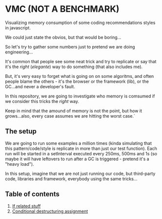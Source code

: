 # VMC (NOT A BENCHMARK)

Visualizing memory consumption of some coding
recommendations styles in javascript.

We could just state the obvios, but that would be boring...

So let's try to gather some numbers just to pretend we
are doing engineering...

It's common that people see some neat trick
and try to replicate or say that it's the *right*
(*elegante*) way to do something (that also includes me).

But, it's very easy to forget what is going on
on some algoritms, and often people blame
the others - it's the browser or the framework (lib),
or the GC...and never a developer's fault.

In this repository, we are going to investigate
who memory is comsumed if we consider this tricks the
*right* way.

Keep in mind that the amound of memory is not the point,
but how it grows...also, every case assumes we are hitting
the worst case.`

## The setup

We are going to run some examples a million times
(kinda simulating that this pattern/code/style is replicate
in more than just our test function). Each run will be started
in a setInterval executed every 250ms, 500ms and 1s (so maybe it will have leftovers
to run after a GC is triggered - pretend it's a "heavy load").

In this setup, imagine that we are not just running our code,
but third-party code, libraries and framework, everybody using
the same tricks...


## Table of contents

1. [If related stuff](https://github.com/diasbruno/vmc/blob/master/01.md)
2. [Conditional destructuring assignment](https://github.com/diasbruno/vmc/blob/master/02.md)
